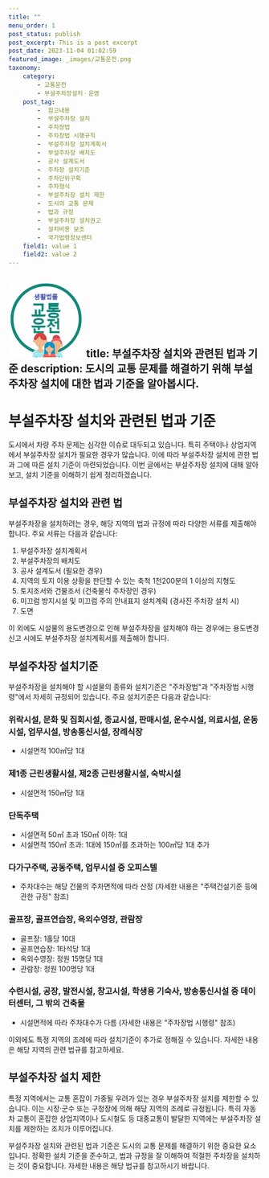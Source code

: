 ```yaml
---
title: ""
menu_order: 1
post_status: publish
post_excerpt: This is a post excerpt
post_date: 2023-11-04 01:02:59
featured_image: _images/교통운전.png
taxonomy:
    category:
        - 교통운전
        - 부설주차장설치ㆍ운영
    post_tag:
        -  참고내용
        -  부설주차장 설치
        -  주차장법
        -  주차장법 시행규칙
        -  부설주차장 설치계획서
        -  부설주차장 배치도
        -  공사 설계도서
        -  주차장 설치기준
        -  주차단위구획
        -  주차형식
        -  부설주차장 설치 제한
        -  도시의 교통 문제
        -  법과 규정
        -  부설주차장 설치권고
        -  설치비용 보조
        -  국가법령정보센터
    field1: value 1
    field2: value 2
---
```


![교통운전](/_images/교통운전.png)
title: 부설주차장 설치와 관련된 법과 기준
description: 도시의 교통 문제를 해결하기 위해 부설주차장 설치에 대한 법과 기준을 알아봅시다.
---

# 부설주차장 설치와 관련된 법과 기준

도시에서 차량 주차 문제는 심각한 이슈로 대두되고 있습니다. 특히 주택이나 상업지역에서 부설주차장 설치가 필요한 경우가 많습니다. 이에 따라 부설주차장 설치에 관한 법과 그에 따른 설치 기준이 마련되었습니다. 이번 글에서는 부설주차장 설치에 대해 알아보고, 설치 기준을 이해하기 쉽게 정리하겠습니다.

## 부설주차장 설치와 관련 법

부설주차장을 설치하려는 경우, 해당 지역의 법과 규정에 따라 다양한 서류를 제출해야 합니다. 주요 서류는 다음과 같습니다:

1. 부설주차장 설치계획서
2. 부설주차장의 배치도
3. 공사 설계도서 (필요한 경우)
4. 지역의 토지 이용 상황을 판단할 수 있는 축척 1천200분의 1 이상의 지형도
5. 토지조서와 건물조서 (건축물식 주차장인 경우)
6. 미끄럼 방지시설 및 미끄럼 주의 안내표지 설치계획 (경사진 주차장 설치 시)
7. 도면

이 외에도 시설물의 용도변경으로 인해 부설주차장을 설치해야 하는 경우에는 용도변경 신고 시에도 부설주차장 설치계획서를 제출해야 합니다.

## 부설주차장 설치기준

부설주차장을 설치해야 할 시설물의 종류와 설치기준은 "주차장법"과 "주차장법 시행령"에서 자세히 규정되어 있습니다. 주요 설치기준은 다음과 같습니다:

### 위락시설, 문화 및 집회시설, 종교시설, 판매시설, 운수시설, 의료시설, 운동시설, 업무시설, 방송통신시설, 장례식장
- 시설면적 100㎡당 1대

### 제1종 근린생활시설, 제2종 근린생활시설, 숙박시설
- 시설면적 150㎡당 1대

### 단독주택
- 시설면적 50㎡ 초과 150㎡ 이하: 1대
- 시설면적 150㎡ 초과: 1대에 150㎡를 초과하는 100㎡당 1대 추가

### 다가구주택, 공동주택, 업무시설 중 오피스텔
- 주차대수는 해당 건물의 주차면적에 따라 산정 (자세한 내용은 "주택건설기준 등에 관한 규정" 참조)

### 골프장, 골프연습장, 옥외수영장, 관람장
- 골프장: 1홀당 10대
- 골프연습장: 1타석당 1대
- 옥외수영장: 정원 15명당 1대
- 관람장: 정원 100명당 1대

### 수련시설, 공장, 발전시설, 창고시설, 학생용 기숙사, 방송통신시설 중 데이터센터, 그 밖의 건축물
- 시설면적에 따라 주차대수가 다름 (자세한 내용은 "주차장법 시행령" 참조)

이외에도 특정 지역의 조례에 따라 설치기준이 추가로 정해질 수 있습니다. 자세한 내용은 해당 지역의 관련 법규를 참고하세요.

## 부설주차장 설치 제한

특정 지역에서는 교통 혼잡이 가중될 우려가 있는 경우 부설주차장 설치를 제한할 수 있습니다. 이는 시장·군수 또는 구청장에 의해 해당 지역의 조례로 규정됩니다. 특히 자동차 교통이 혼잡한 상업지역이나 도시철도 등 대중교통이 발달한 지역에는 부설주차장 설치를 제한하는 조치가 이루어집니다.

부설주차장 설치와 관련된 법과 기준은 도시의 교통 문제를 해결하기 위한 중요한 요소입니다. 정확한 설치 기준을 준수하고, 법과 규정을 잘 이해하여 적절한 주차장을 설치하는 것이 중요합니다. 자세한 내용은 해당 법규를 참고하시기 바랍니다.

